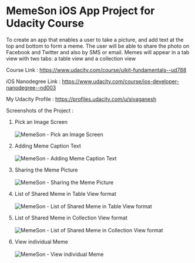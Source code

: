 # MemeSon iOS App Project for Udacity Course 

To create an app that enables a user to take a picture, and add text at the top and bottom to form a meme. The user will be able to share the photo on Facebook and Twitter and also by SMS or email. Memes will appear in a tab view with two tabs: a table view and a collection view

Course Link : https://www.udacity.com/course/uikit-fundamentals--ud788

iOS Nanodegree Link : https://www.udacity.com/course/ios-developer-nanodegree--nd003

My Udacity Profile : https://profiles.udacity.com/u/sivaganesh 

Screenshots of the Project :<br />

1) Pick an Image Screen <br /><br />
![MemeSon - Pick an Image Screen](http://i.imgur.com/DEuz3Tv.png "MemeSon - Pick an Image Screen")

2) Adding Meme Caption Text <br /><br />
![MemeSon - Adding Meme Caption Text](http://i.imgur.com/hHCm04G.png "MemeSon - Adding Meme Caption Text")

3) Sharing the Meme Picture <br /><br />
![MemeSon - Sharing the Meme Picture](http://i.imgur.com/e7C5rDn.png "MemeSon - Sharing the Meme Picture")

4) List of Shared Meme in Table View format <br /><br />
![MemeSon - List of Shared Meme in Table View format](http://i.imgur.com/hMSmxnc.png "MemeSon - List of Shared Meme in Table View format")

5) List of Shared Meme in Collection View format <br /><br />
![MemeSon - List of Shared Meme in Collection View format](http://i.imgur.com/GWqSmq4.png "MemeSon - List of Shared Meme in Collection View format")

6) View individual Meme <br /><br />
![MemeSon - View individual Meme](http://i.imgur.com/8udsqU2.png "MemeSon - View individual Meme")
